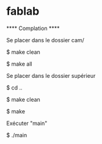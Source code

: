 # fablab

**** Complation ****


Se placer dans le dossier cam/

$ make clean

$ make all


Se placer dans le dossier supérieur

$ cd ..

$ make clean

$ make


Exécuter "main"

$ ./main
